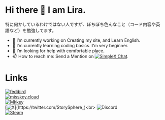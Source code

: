 # Hi there 👋  I am Lira.
特に何かしているわけではない人ですが、ぼちぼち色んなこと（コード内容や英語など）を勉強してます。<br>

- 🔭 I’m currently working on Creating my site, and Learn English.
- 🌱 I’m currently learning coding basics. I'm very beginner.
- 🤔 I’m looking for help with comfortable place.
- 📫 How to reach me: Send a Mention on [![SimpleX Chat](https://img.shields.io/badge/Lira-4c4c4c?logo=SimpleX_Chat&logoColor=ffffff&label=SimpleXChat&labelColor=00E6FF)](https://simplex.chat/contact#/?v=1-2&smp=smp%3A%2F%2F0YuTwO05YJWS8rkjn9eLJDjQhFKvIYd8d4xG8X1blIU%3D%40smp8.simplex.im%2FghhHvnU8JLndYcgoglxa5ANAA3O5AOno%23%2F%3Fv%3D1-2%26dh%3DMCowBQYDK2VuAyEApd2yjefq4AMV8Gd4lH2WHFaKkIaMECkAwZ7FUm6XDWY%253D%26srv%3Dbeccx4yfxxbvyhqypaavemqurytl6hozr47wfc7uuecacjqdvwpw2xid.onion).

# Links
[![fedibird](https://img.shields.io/badge/%40chronosphere%40fedibird.com-4c4c4c?logo=mastodon&logoColor=ffffff&label=Fedibird&labelColor=990099
)](https://fedibird.com/@chronosphere)<br>
[![misskey.cloud](https://img.shields.io/badge/%40sphere%40misskey.cloud-4c4c4c?logo=misskey&logoColor=ffffff&label=Misskey&labelColor=A1CA03
)](https://misskey.cloud/@sphere)<br>
[![Mkkey](https://img.shields.io/badge/%40sphere%40mkkey.net-4c4c4c?logo=calckey&logoColor=ffffff&label=Calckey&labelColor=79B1C2
)](https://mkkey.net/@sphere)<br>
[![X](https://img.shields.io/badge/--FFFFFF?style=social&logo=X&label=Follow%20StorySphere_)](https://twitter.com/StorySphere_)<br>
![Discord](https://img.shields.io/badge/lirasphere-4c4c4c?logo=discord&logoColor=ffffff&label=Discord&labelColor=5865F2)<br>
[![Steam](https://img.shields.io/badge/lirasphere-4c4c4c?logo=steam&logoColor=ffffff&label=Steam&labelColor=000000)](https://steamcommunity.com/id/lirasphere/)<br>
